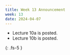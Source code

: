 ```yaml
---
title: Week 13 Announcement
week: 13
date: 2024-04-07
---
```


* Lecture 10a is posted.
* Lecture 10b is posted.

{: .fs-5 }
